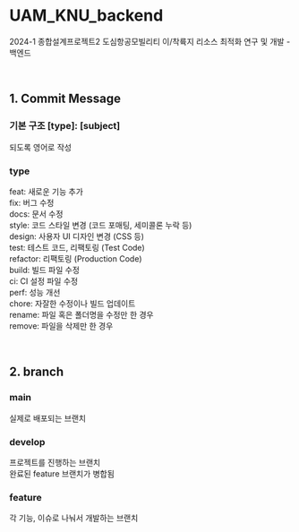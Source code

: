 # UAM_KNU_backend
2024-1 종합설계프로젝트2 도심항공모빌리티 이/착륙지 리소스 최적화 연구 및 개발 - 백엔드

<br/>

## 1. Commit Message
### 기본 구조 [type]: [subject]
되도록 영어로 작성

### type
feat: 새로운 기능 추가<br/>
fix: 버그 수정<br/>
docs: 문서 수정<br/>
style: 코드 스타일 변경 (코드 포매팅, 세미콜론 누락 등)<br/>
design: 사용자 UI 디자인 변경 (CSS 등)<br/>
test: 테스트 코드, 리팩토링 (Test Code)<br/>
refactor: 리팩토링 (Production Code)<br/>
build: 빌드 파일 수정<br/>
ci: CI 설정 파일 수정<br/>
perf: 성능 개선<br/>
chore: 자잘한 수정이나 빌드 업데이트<br/>
rename: 파일 혹은 폴더명을 수정만 한 경우<br/>
remove: 파일을 삭제만 한 경우<br/>

<br/>

## 2. branch
### main
실제로 배포되는 브랜치

### develop
프로젝트를 진행하는 브랜치<br/>
완료된 feature 브랜치가 병합됨

### feature
각 기능, 이슈로 나눠서 개발하는 브랜치
